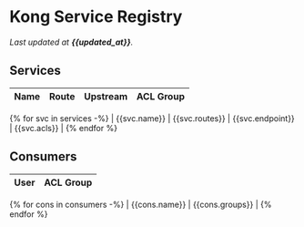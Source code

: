 # Kong Service Registry

_Last updated at **{{updated_at}}**._

## Services

| Name | Route  | Upstream  | ACL Group  |
|---|---|---|---|
{% for svc in services -%}
|  {{svc.name}} | {{svc.routes}}  | {{svc.endpoint}} | {{svc.acls}} |
{% endfor %}

## Consumers

| User | ACL Group  |
|---|---|
{% for cons in consumers -%}
|  {{cons.name}} | {{cons.groups}} |
{% endfor %}

